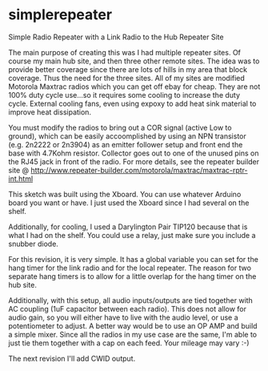 # simplerepeater
Simple Radio Repeater with a Link Radio to the Hub Repeater Site

The main purpose of creating this was I had multiple repeater sites. Of course my main hub site, and then three other remote sites. The idea was to provide better coverage since there are lots of hills in my area that block coverage.
Thus the need for the three sites. All of my sites are modified Motorola Maxtrac radios which you can get off ebay for cheap. They are not 100% duty cycle use...so it requires some cooling to increase the duty cycle. External cooling fans, even using expoxy to add heat sink material to improve heat dissipation.

You must modify the radios to bring out a COR signal (active Low to ground), which can be easily accoomplished by using an NPN transistor (e.g. 2n2222 or 2n3904) as an emitter follower setup and front end the base with 4.7Kohm resistor. Collector goes out to one of the unused pins on the RJ45 jack in front of the radio.
For more details, see the repeater builder site @ http://www.repeater-builder.com/motorola/maxtrac/maxtrac-rptr-int.html

This sketch was built using the Xboard. You can use whatever Arduino board you want or have. I just used the Xboard since I had several on the shelf.

Additionally, for cooling, I used a Darylington Pair TIP120 because that is what I had on the shelf. You could use a relay, just make sure you include a snubber diode.

For this revision, it is very simple. It has a global variable you can set for the hang timer for the link radio and for the local repeater. The reason for two separate hang timers is to allow for a little overlap for the hang timer on the hub site.

Additionally, with this setup, all audio inputs/outputs are tied together with AC coupling (1uF capacitor between each radio). This does not allow for audio gain, so you will either have to live with the audio level, or use a potentiometer to adjust. A better way would be to use an OP AMP and build a simple mixer. Since all the radios in  my use case are the same, I'm able to just tie them together with a cap on each feed. Your mileage may vary :-)

The next revision I'll add CWID output.


